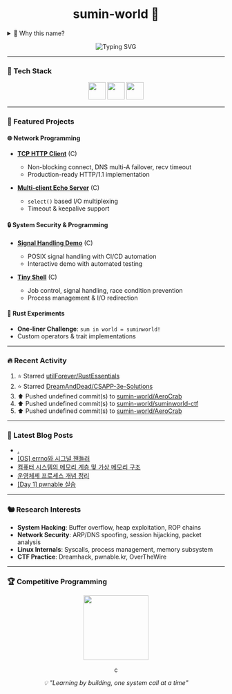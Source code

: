 <h1 align="center">sumin-world 🦀</h1>

<details>
<summary>🤔 Why this name?</summary>

```rust
use std::ops::BitOr;

struct S(&'static str);

impl BitOr for S {
    type Output = String;
    fn bitor(self, rhs: Self) -> Self::Output {
        format!("{} in {}!", self.0, rhs.0)
    }
}

fn main() {
    println!("{}", S("sum") | S("world"));
}
```

*Sometimes the answer is in the code itself* ✨
</details>

<p align="center">
  <img src="https://readme-typing-svg.demolab.com?font=Share+Tech+Mono&weight=700&size=24&pause=1200&color=00F5FF&center=true&vCenter=true&width=650&lines=C+%26+Rust+System+Programming;Linux+Kernel+%26+Security+Research" alt="Typing SVG" />
</p>

---

### 🔧 Tech Stack

<p align="center">
  <img src="https://cdn.jsdelivr.net/gh/devicons/devicon/icons/c/c-original.svg" width="40" height="40"/>
  <img src="https://cdn.jsdelivr.net/gh/devicons/devicon/icons/rust/rust-original.svg" width="40" height="40"/>
  <img src="https://cdn.jsdelivr.net/gh/devicons/devicon/icons/linux/linux-original.svg" width="40" height="40"/>
</p>

---

### 🚀 Featured Projects

#### 🌐 Network Programming
- **[TCP HTTP Client](https://github.com/sumin-world/suminworld-system-lab/tree/main/network/basics)** (C)
  - Non-blocking connect, DNS multi-A failover, recv timeout
  - Production-ready HTTP/1.1 implementation

- **[Multi-client Echo Server](https://github.com/sumin-world/suminworld-system-lab/tree/main/network/echo_server)** (C)
  - `select()` based I/O multiplexing
  - Timeout & keepalive support

#### 🔒 System Security & Programming
- **[Signal Handling Demo](https://github.com/sumin-world/suminworld-system-lab/tree/main/signal-demo)** (C)
  - POSIX signal handling with CI/CD automation
  - Interactive demo with automated testing

- **[Tiny Shell](https://github.com/sumin-world/suminworld-system-lab/tree/main/tinyshell)** (C)
  - Job control, signal handling, race condition prevention
  - Process management & I/O redirection

#### 🦀 Rust Experiments
- **One-liner Challenge**: `sum in world = suminworld!`
- Custom operators & trait implementations

---

### 🔥 Recent Activity

<!--RECENT_ACTIVITY:start-->
1. ⭐ Starred [utilForever/RustEssentials](https://github.com/utilForever/RustEssentials)<br>
2. ⭐ Starred [DreamAndDead/CSAPP-3e-Solutions](https://github.com/DreamAndDead/CSAPP-3e-Solutions)<br>
3. ⬆️ Pushed undefined commit(s) to [sumin-world/AeroCrab](https://github.com/sumin-world/AeroCrab)<br>
4. ⬆️ Pushed undefined commit(s) to [sumin-world/suminworld-ctf](https://github.com/sumin-world/suminworld-ctf)<br>
5. ⬆️ Pushed undefined commit(s) to [sumin-world/AeroCrab](https://github.com/sumin-world/AeroCrab)<br>
<!--RECENT_ACTIVITY:end-->

---

### 📝 Latest Blog Posts

<!-- BLOG-POST-LIST:START -->
- [.](https://suminworld.tistory.com/38)
- [[OS] errno와 시그널 핸들러](https://suminworld.tistory.com/37)
- [컴퓨터 시스템의 메모리 계층 및 가상 메모리 구조](https://suminworld.tistory.com/36)
- [운영체제 프로세스 개념 정리](https://suminworld.tistory.com/34)
- [[Day 1] pwnable 실습](https://suminworld.tistory.com/33)
<!-- BLOG-POST-LIST:END -->

---

### 🐿️ Research Interests

- **System Hacking**: Buffer overflow, heap exploitation, ROP chains
- **Network Security**: ARP/DNS spoofing, session hijacking, packet analysis
- **Linux Internals**: Syscalls, process management, memory subsystem
- **CTF Practice**: Dreamhack, pwnable.kr, OverTheWire

---

### 🏆 Competitive Programming

<p align="center">
  <a href="https://solved.ac/bettermonde/">
    <img src="http://mazassumnida.wtf/api/v2/generate_badge?boj=bettermonde" height="150"/>
  </a>
</p>

<p align="center">
  <img src="https://komarev.com/ghpvc/?username=sumin-world&label=count" alt="count" height="16" />
</p>

<p align="center">
  <i>💡 "Learning by building, one system call at a time"</i>
</p>
